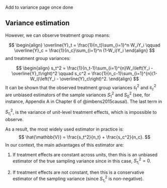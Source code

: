 Add to variance page once done

## Variance estimation

However, we can observe treatment group means:

$$
\begin{align}
\overline{Y}_t = \frac{1}{n_t}\sum_{i=1}^n W_iY_i
\qquad
\overline{Y}_c = \frac{1}{n_c}\sum_{i=1}^n (1-W_i)Y_i
\end{align}
$$
and treatment group variances:

$$
\begin{align}
s_t^2 = \frac{1}{n_t-1}\sum_{i=1}^{n}W_i\left(Y_i - \overline{Y}_t\right)^2
\qquad
s_c^2 = \frac{1}{n_c-1}\sum_{i=1}^{n}(1-W_i)\left(Y_i - \overline{Y}_c\right)^2.
\end{align}
$$
It can be shown that the observed treatment group variances $s_t^2$ and $s_c^2$ are unbiased estimators of the sample variances $S_1^2$ and $S_0^2$ (see, for instance, Appendix A in Chapter 6 of @imbens2015causal). The last term in 

<!-- @eq-var,  -->

$S_{\tau_i}^2$, is the variance of unit-level treatment effects, which is impossible to observe.

As a result, the most widely used estimator in practice is:
$$
\hat{\mathbb{V}}
= \frac{s_t^2}{n_t} + \frac{s_c^2}{n_c}.
$$
In our context, the main advantages of this estimator are:

1. If treatment effects are constant across units, then this is an unbiased estimator of the true sampling variance since in this case, $S^2_{\tau_i} = 0$.

2. If treatment effects are not constant, then this is a conservative estimator of the sampling variance (since $S_{\tau_i}^2$ is non-negative).
